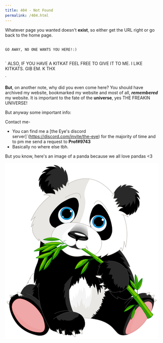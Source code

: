 ```yaml
---
title: 404 - Not Found
permalink: /404.html
---
```


Whatever page you wanted doesn't **exist**, so either get the URL right or go back to the home page. 

```

GO AWAY, NO ONE WANTS YOU HERE!:)


```

`
ALSO, IF YOU HAVE A KITKAT FEEL FREE TO GIVE IT TO ME. I LIKE KITKATS. GIB EM. K THX

`


**But**, on another note, why did you even come here? You should have archived my website, bookmarked my website and most of all, **_remembered_** my website. It is important to the fate of the **universe**, yes THE FREAKIN UNIVERSE! 

But anyway some important info:

Contact me-
 - You can find me a [the Eye's discord server]`(https://discord.com/invite/the-eye) for the majority of time and to pm me send a request to **Prof#9743**
 - Basically no where else tbh.


But you know, here's an image of a panda because we all love pandas <3

![Panda Panda Panda!](panda.png)


